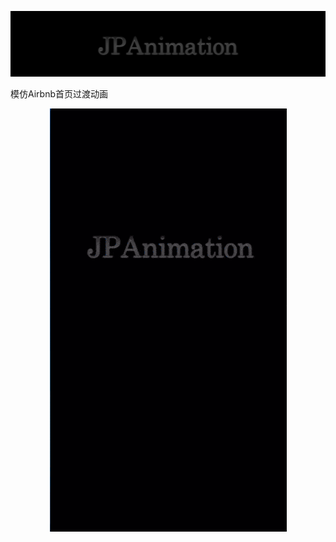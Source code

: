 <p align="center" >
<img src="Images/logo.png" title="JPNavigationController logo" float=left>
</p>

模仿Airbnb首页过渡动画

<p align="center" >
<img src="Images/JPAnimationDemo.gif" title="JPAnimationDemo" float=left>
</p>
